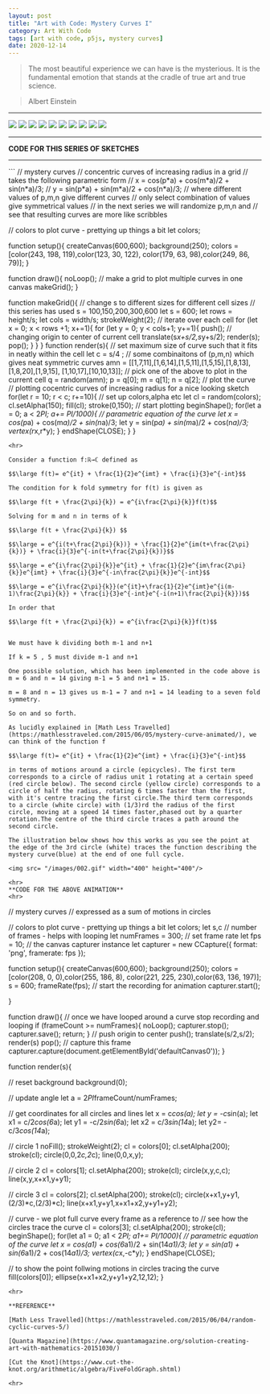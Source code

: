 ```yaml
---
layout: post
title: "Art with Code: Mystery Curves I"
category: Art With Code
tags: [art with code, p5js, mystery curves]
date: 2020-12-14
---
```

> The most beautiful experience we can have is the mysterious. It is the fundamental emotion that stands at the cradle of true art and true science.

> Albert Einstein

<hr>
<img src = "/images/001f.png"/>  
<img src = "/images/001g.png"/>  
<img src = "/images/001h.png"/>  
<img src = "/images/001i.png"/>  
<img src = "/images/001j.png"/>  
<img src = "/images/001a.png"/>  
<img src = "/images/001b.png"/>  
<img src = "/images/001c.png"/>  
<img src = "/images/001d.png"/>  
<img src = "/images/001e.png"/>  
<hr>

**CODE FOR THIS SERIES OF SKETCHES**
<hr>
```
// mystery curves
// concentric curves of increasing radius in a grid
// takes the following parametric form
// x = cos(p*a) + cos(m*a)/2 + sin(n*a)/3;
// y = sin(p*a) + sin(m*a)/2 + cos(n*a)/3;
// where different values of p,m,n give different curves
// only select combination of values give symmetrical values
// in the next series we will randomize p,m,n and
// see that resulting curves are more like scribbles

// colors to plot curve - prettying up things a bit
let colors;

function setup(){
  createCanvas(600,600);
  background(250);
  colors = [color(243, 198, 119),color(123, 30, 122),
            color(179, 63, 98),color(249, 86, 79)];
}

function draw(){
  noLoop();
  // make a grid to plot multiple curves in one canvas
  makeGrid();
}

function makeGrid(){
  // change s to different sizes for different cell sizes
  // this series has used s = 100,150,200,300,600
  let s = 600;
  let rows = height/s;
  let cols = width/s;
  strokeWeight(2);
  // iterate over each cell
  for (let x = 0; x < rows +1; x+=1){
    for (let y = 0; y < cols+1; y+=1){
      push();
      // changing origin to center of current cell
      translate(s*x+s/2,s*y+s/2);
      render(s);
      pop();
    }
  }
}
function render(s){
  // set maximum size of curve such that it fits in neatly within the cell
  let c = s/4 ;
  // some combinaitons of (p,m,n) which gives neat symmetric curves
  amn = [[1,7,11],[1,6,14],[1,5,11],[1,5,15],[1,8,13],[1,8,20],[1,9,15],
          [1,10,17],[10,10,13]];
  // pick one of the above to plot in the current cell
  q = random(amn);
  p = q[0];
  m = q[1];
  n = q[2];
  // plot the curve
  // plotting cocentric curves of increasing radius for a nice looking sketch
  for(let r = 10; r < c; r+=10){
    // set up colors,alpha etc
    let cl = random(colors);
    cl.setAlpha(150);
    fill(cl);
    stroke(0,150);
    // start plotting
    beginShape();
    for(let a = 0; a < 2*PI; a+= PI/1000){
      // parametric equation of the curve
      let x = cos(p*a) + cos(m*a)/2 + sin(n*a)/3;
      let y = sin(p*a) + sin(m*a)/2 + cos(n*a)/3;
      vertex(r*x,r*y);
    }
    endShape(CLOSE);
  }
}

```
<hr>

Consider a function f:ℝ→ℂ defined as

$$\large f(t)= e^{it} + \frac{1}{2}e^{imt} + \frac{i}{3}e^{-int}$$

The condition for k fold symmetry for f(t) is given as

$$\large f(t + \frac{2\pi}{k}) = e^{i\frac{2\pi}{k}}f(t)$$

Solving for m and n in terms of k

$$\large f(t + \frac{2\pi}{k}) $$

$$\large = e^{i(t+\frac{2\pi}{k})} + \frac{1}{2}e^{im(t+\frac{2\pi}{k})} + \frac{i}{3}e^{-in(t+\frac{2\pi}{k})}$$

$$\large = e^{i\frac{2\pi}{k}}e^{it} + \frac{1}{2}e^{im\frac{2\pi}{k}}e^{imt} + \frac{i}{3}e^{-in\frac{2\pi}{k}}e^{-int}$$

$$\large = e^{i\frac{2\pi}{k}}(e^{it}+\frac{1}{2}e^{imt}e^{i(m-1)\frac{2\pi}{k}} + \frac{i}{3}e^{-int}e^{-i(n+1)\frac{2\pi}{k}})$$

In order that

$$\large f(t + \frac{2\pi}{k}) = e^{i\frac{2\pi}{k}}f(t)$$


We must have k dividing both m-1 and n+1

If k = 5 , 5 must divide m-1 and n+1

One possible solution, which has been implemented in the code above is m = 6 and n = 14 giving m-1 = 5 and n+1 = 15.

m = 8 and n = 13 gives us m-1 = 7 and n+1 = 14 leading to a seven fold symmetry.

So on and so forth.

As lucidly explained in [Math Less Travelled](https://mathlesstraveled.com/2015/06/05/mystery-curve-animated/), we can think of the function f

$$\large f(t)= e^{it} + \frac{1}{2}e^{imt} + \frac{i}{3}e^{-int}$$

in terms of motions around a circle (epicycles). The first term corresponds to a circle of radius unit 1 rotating at a certain speed (red circle below). The second circle (yellow circle) corresponds to a circle of half the radius, rotating 6 times faster than the first, with it's centre tracing the first circle.The third term corresponds to a circle (white circle) with (1/3)rd the radius of the first circle, moving at a speed 14 times faster,phased out by a quarter rotation.The centre of the third circle traces a path around the second circle.

The illustration below shows how this works as you see the point at the edge of the 3rd circle (white) traces the function describing the mystery curve(blue) at the end of one full cycle.

<img src= "/images/002.gif" width="400" height="400"/>

<hr>
**CODE FOR THE ABOVE ANIMATION**
<hr>
```
// mystery curves
// expressed as a sum of motions in circles

// colors to plot curve - prettying up things a bit
let colors;
let s,c
// number of frames - helps with looping
let numFrames = 300;
// set frame rate
let fps = 10;
// the canvas capturer instance
let capturer = new CCapture({ format: 'png', framerate: fps });

function setup(){
  createCanvas(600,600);
  background(250);
  colors = [color(208, 0, 0),color(255, 186, 8),
            color(221, 225, 230),color(63, 136, 197)];
  s = 600;
  frameRate(fps);
  // start the recording for animation
  capturer.start();

}

function draw(){
  // once we have looped around a curve stop recording and looping
  if (frameCount >= numFrames){
    noLoop();
    capturer.stop();
    capturer.save();
    return;
  }
  // push origin to center
  push();
  translate(s/2,s/2);
  render(s)
  pop();
  // capture this frame
  capturer.capture(document.getElementById('defaultCanvas0'));
}


function render(s){

  // reset background
  background(0);

  // update angle
  let a = 2*PI*frameCount/numFrames;

  // get coordinates for all circles and lines
  let x = c*cos(a);
  let y = -c*sin(a);
  let x1 = c/2*cos(6*a);
  let y1 = -c/2*sin(6*a);
  let x2 = c/3*sin(14*a);
  let y2=  -c/3*cos(14*a);

  // circle 1
  noFill();
  strokeWeight(2);
  cl = colors[0];
  cl.setAlpha(200);
  stroke(cl);
  circle(0,0,2*c,2*c);
  line(0,0,x,y);

  // circle 2
  cl = colors[1];
  cl.setAlpha(200);
  stroke(cl);
  circle(x,y,c,c);
  line(x,y,x+x1,y+y1);

  // circle 3
  cl = colors[2];
  cl.setAlpha(200);
  stroke(cl);
  circle(x+x1,y+y1,(2/3)*c,(2/3)*c);
  line(x+x1,y+y1,x+x1+x2,y+y1+y2);

  // curve - we plot full curve every frame as a reference to
  // see how the circles trace the curve
  cl = colors[3];
  cl.setAlpha(200);
  stroke(cl);
  beginShape();
  for(let a1 = 0; a1 < 2*PI; a1+= PI/1000){
    // parametric equation of the curve
    let x = cos(a1) + cos(6*a1)/2 + sin(14*a1)/3;
    let y = sin(a1) + sin(6*a1)/2 + cos(14*a1)/3;
    vertex(c*x,-c*y);
  }
  endShape(CLOSE);

  // to show the point follwing motions in circles tracing the curve
  fill(colors[0]);
  ellipse(x+x1+x2,y+y1+y2,12,12);
}

```
<hr>

**REFERENCE**

[Math Less Travelled](https://mathlesstraveled.com/2015/06/04/random-cyclic-curves-5/)

[Quanta Magazine](https://www.quantamagazine.org/solution-creating-art-with-mathematics-20151030/)

[Cut the Knot](https://www.cut-the-knot.org/arithmetic/algebra/FiveFoldGraph.shtml)

<hr>
